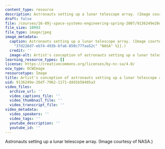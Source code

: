 ```yaml
---
content_type: resource
description: Astronauts setting up a lunar telescope array. (Image courtesy of NASA.)
draft: false
file: /courses/16-89j-space-systems-engineering-spring-2007/9136249e26df79621171ddd1b58405a3_16-89js07-th.jpg
file_size: 10993
file_type: image/jpeg
image_metadata:
  caption: Astronauts setting up a lunar telescope array. (Image courtesy of {{% resource_link
    "37d226d7-eb74-493b-bfa6-850c77faa52c" "NASA" %}}.)
  credit: ''
  image-alt: Artist's conception of astronauts setting up a lunar telescope array.
learning_resource_types: []
license: https://creativecommons.org/licenses/by-nc-sa/4.0/
ocw_type: OCWImage
resourcetype: Image
title: Artist's conception of astronauts setting up a lunar telescope array
uid: 9136249e-26df-7962-1171-ddd1b58405a3
video_files:
  archive_url: ''
  video_captions_file: ''
  video_thumbnail_file: ''
  video_transcript_file: ''
video_metadata:
  video_speakers: ''
  video_tags: ''
  youtube_description: ''
  youtube_id: ''
---
```

Astronauts setting up a lunar telescope array. (Image courtesy of NASA.)